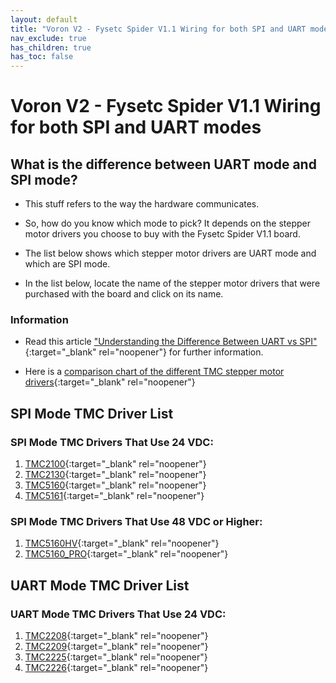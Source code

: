```yaml
---
layout: default
title: "Voron V2 - Fysetc Spider V1.1 Wiring for both SPI and UART modes"
nav_exclude: true
has_children: true
has_toc: false
---
```


# Voron V2 - Fysetc Spider V1.1 Wiring for both SPI and UART modes

## What is the difference between UART mode and SPI mode?

* This stuff refers to the way the hardware communicates.

* So, how do you know which mode to pick? It depends on the stepper motor drivers you choose to buy with the Fysetc Spider V1.1 board.

* The list below shows which stepper motor drivers are UART mode and which are SPI mode.

* In the list below, locate the name of the stepper motor drivers that were purchased with the board and click on its name.

### Information

* Read this article ["Understanding the Difference Between UART vs SPI" ](./images/What_is_the_Difference_Between_SPI_vs_UART.pdf#toolbar=1&page=1){:target="_blank" rel="noopener"} for further information.

* Here is a [comparison chart of the different TMC stepper motor drivers](https://learn.watterott.com/silentstepstick/comparison/){:target="_blank" rel="noopener"}


## SPI Mode TMC Driver List

### SPI Mode TMC Drivers That Use 24 VDC:

1.  [TMC2100](./v2_spiderv10_spi_wiring#voron-v2---fysetc-spider-v11-tmc2100-tmc2130-tmc5160-tmc5161-tmc5160hv-tmc5160pro-wiring){:target="_blank" rel="noopener"}
2.  [TMC2130](./v2_spiderv10_spi_wiring#voron-v2---fysetc-spider-v11-tmc2100-tmc2130-tmc5160-tmc5161-tmc5160hv-tmc5160pro-wiring){:target="_blank" rel="noopener"}
3.  [TMC5160](./v2_spiderv10_spi_wiring#voron-v2---fysetc-spider-v11-tmc2100-tmc2130-tmc5160-tmc5161-tmc5160hv-tmc5160pro-wiring){:target="_blank" rel="noopener"}
4.  [TMC5161](./v2_spiderv10_spi_wiring#voron-v2---fysetc-spider-v11-tmc2100-tmc2130-tmc5160-tmc5161-tmc5160hv-tmc5160pro-wiring){:target="_blank" rel="noopener"}

### SPI Mode TMC Drivers That Use 48 VDC or Higher:

1. [TMC5160HV](./v2_spiderv10_spi_wiring#voron-v2---fysetc-spider-v11-tmc2100-tmc2130-tmc5160-tmc5161-tmc5160hv-tmc5160pro-wiring){:target="_blank" rel="noopener"}
2. [TMC5160_PRO](./v2_spiderv10_spi_wiring#voron-v2---fysetc-spider-v11-tmc2100-tmc2130-tmc5160-tmc5161-tmc5160hv-tmc5160pro-wiring){:target="_blank" rel="noopener"}


## UART Mode TMC Driver List

### UART Mode TMC Drivers That Use 24 VDC:

1.  [TMC2208](./v2_spiderv10_uart_wiring#voron-v2---fysetc-spider-v11-tmc2208-tmc2209-tmc2225-tmc2226-wiring){:target="_blank" rel="noopener"}
2.  [TMC2209](./v2_spiderv10_uart_wiring#voron-v2---fysetc-spider-v11-tmc2208-tmc2209-tmc2225-tmc2226-wiring){:target="_blank" rel="noopener"}
3.  [TMC2225](./v2_spiderv10_uart_wiring#voron-v2---fysetc-spider-v11-tmc2208-tmc2209-tmc2225-tmc2226-wiring){:target="_blank" rel="noopener"}
4.  [TMC2226](./v2_spiderv10_uart_wiring#voron-v2---fysetc-spider-v11-tmc2208-tmc2209-tmc2225-tmc2226-wiring){:target="_blank" rel="noopener"}
